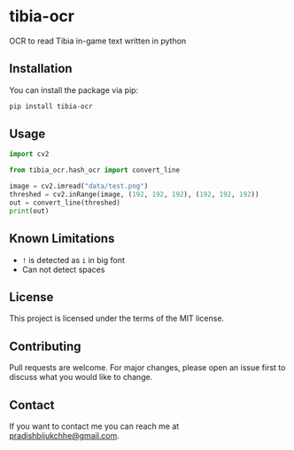 # tibia-ocr

OCR to read Tibia in-game text written in python

## Installation

You can install the package via pip:

```bash
pip install tibia-ocr
```

## Usage

```python
import cv2

from tibia_ocr.hash_ocr import convert_line

image = cv2.imread("data/test.png")
threshed = cv2.inRange(image, (192, 192, 192), (192, 192, 192))
out = convert_line(threshed)
print(out)
```

## Known Limitations

- `!` is detected as `i` in big font
- Can not detect spaces

## License

This project is licensed under the terms of the MIT license.

## Contributing

Pull requests are welcome. For major changes, please open an issue first to discuss what you would like to change.

## Contact

If you want to contact me you can reach me at pradishbijukchhe@gmail.com.
